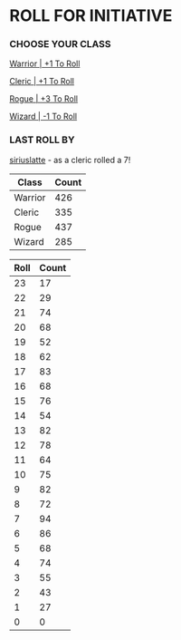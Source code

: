 # ROLL FOR INITIATIVE
### CHOOSE YOUR CLASS

[Warrior | +1 To Roll](https://github.com/benjaminsampica/benjaminsampica/issues/new?title=roll%7Cwarrior&body=Just+click+%27Submit+new+issue%27.)

[Cleric | +1 To Roll](https://github.com/benjaminsampica/benjaminsampica/issues/new?title=roll%7Ccleric&body=Just+click+%27Submit+new+issue%27.)

[Rogue | +3 To Roll](https://github.com/benjaminsampica/benjaminsampica/issues/new?title=roll%7Crogue&body=Just+click+%27Submit+new+issue%27.)

[Wizard | -1 To Roll](https://github.com/benjaminsampica/benjaminsampica/issues/new?title=roll%7Cwizard&body=Just+click+%27Submit+new+issue%27.)
### LAST ROLL BY
[siriuslatte](https://www.github.com/siriuslatte) - as a cleric rolled a 7!

|Class|Count|
|-|-|
|Warrior|426|
|Cleric|335|
|Rogue|437|
|Wizard|285|

|Roll|Count|
|-|-|
|23|17
|22|29
|21|74
|20|68
|19|52
|18|62
|17|83
|16|68
|15|76
|14|54
|13|82
|12|78
|11|64
|10|75
|9|82
|8|72
|7|94
|6|86
|5|68
|4|74
|3|55
|2|43
|1|27
|0|0
